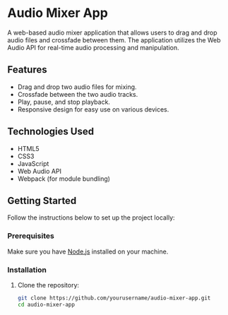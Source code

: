 # Audio Mixer App

A web-based audio mixer application that allows users to drag and drop audio files and crossfade between them. The application utilizes the Web Audio API for real-time audio processing and manipulation.

## Features

- Drag and drop two audio files for mixing.
- Crossfade between the two audio tracks.
- Play, pause, and stop playback.
- Responsive design for easy use on various devices.

## Technologies Used

- HTML5
- CSS3
- JavaScript
- Web Audio API
- Webpack (for module bundling)

## Getting Started

Follow the instructions below to set up the project locally:

### Prerequisites

Make sure you have [Node.js](https://nodejs.org/) installed on your machine.

### Installation

1. Clone the repository:
   ```bash
   git clone https://github.com/yourusername/audio-mixer-app.git
   cd audio-mixer-app
